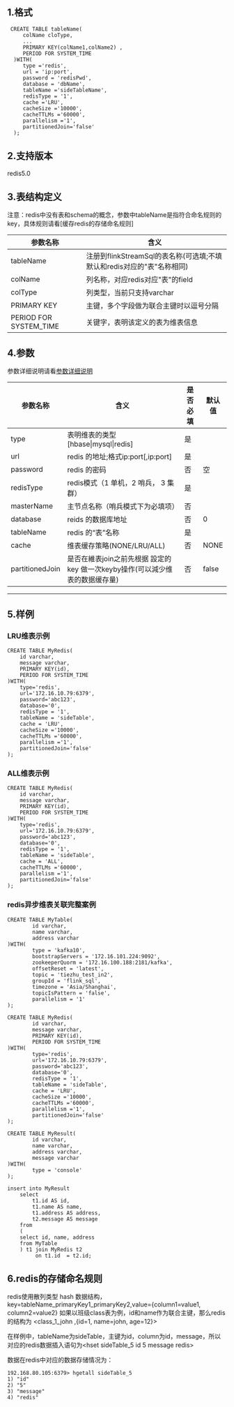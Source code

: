 
## 1.格式
```
 CREATE TABLE tableName(
     colName cloType,
     ...
     PRIMARY KEY(colName1,colName2) ,
     PERIOD FOR SYSTEM_TIME
  )WITH(
     type ='redis',
     url = 'ip:port',
     password = 'redisPwd',
     database = 'dbName',
     tableName ='sideTableName',
     redisType = '1',
     cache ='LRU',
     cacheSize ='10000',
     cacheTTLMs ='60000',
     parallelism ='1',
     partitionedJoin='false'
  );
```
## 2.支持版本
 redis5.0

## 3.表结构定义
注意：redis中没有表和schema的概念，参数中tableName是指符合命名规则的key，具体规则请看[缓存redis的存储命名规则]
   
|参数名称|含义|
|----|---|
| tableName | 注册到flinkStreamSql的表名称(可选填;不填默认和redis对应的"表"名称相同)|
| colName | 列名称，对应redis对应"表"的field|
| colType | 列类型，当前只支持varchar|
| PRIMARY KEY |主键，多个字段做为联合主键时以逗号分隔|
| PERIOD FOR SYSTEM_TIME | 关键字，表明该定义的表为维表信息|
  
## 4.参数

参数详细说明请看[参数详细说明](./sideParams.md)

|参数名称|含义|是否必填|默认值|
|----|---|---|----|
| type | 表明维表的类型[hbase&#124;mysql&#124;redis]|是||
| url | redis 的地址;格式ip:port[,ip:port]|是||
| password | redis 的密码 |否|空|
| redisType | redis模式（1 单机，2 哨兵， 3 集群）| 是 |
| masterName | 主节点名称（哨兵模式下为必填项） | 否 |
| database | reids 的数据库地址|否|0|
| tableName | redis 的“表”名称|是||
| cache | 维表缓存策略(NONE/LRU/ALL)|否|NONE|
| partitionedJoin | 是否在維表join之前先根据 設定的key 做一次keyby操作(可以減少维表的数据缓存量)|否|false|
--------------

## 5.样例
### LRU维表示例
```
CREATE TABLE MyRedis(
    id varchar,
    message varchar,
    PRIMARY KEY(id),
    PERIOD FOR SYSTEM_TIME
)WITH(
    type='redis',
    url='172.16.10.79:6379',
    password='abc123',
    database='0',
    redisType = '1',
    tableName = 'sideTable',
    cache = 'LRU',
    cacheSize ='10000',
    cacheTTLMs ='60000',
    parallelism ='1',
    partitionedJoin='false'
);
```
### ALL维表示例
```
CREATE TABLE MyRedis(
    id varchar,
    message varchar,
    PRIMARY KEY(id),
    PERIOD FOR SYSTEM_TIME
)WITH(
    type='redis',
    url='172.16.10.79:6379',
    password='abc123',
    database='0',
    redisType = '1',
    tableName = 'sideTable',
    cache = 'ALL',
    cacheTTLMs ='60000',
    parallelism ='1',
    partitionedJoin='false'
);
```
### redis异步维表关联完整案例
```
CREATE TABLE MyTable(
        id varchar,
        name varchar,
        address varchar
)WITH(
        type = 'kafka10',
        bootstrapServers = '172.16.101.224:9092',
        zookeeperQuorm = '172.16.100.188:2181/kafka',
        offsetReset = 'latest',
        topic = 'tiezhu_test_in2',
        groupId = 'flink_sql',
        timezone = 'Asia/Shanghai',
        topicIsPattern = 'false',
        parallelism = '1'
);

CREATE TABLE MyRedis(
		id varchar,
		message varchar,
		PRIMARY KEY(id),
		PERIOD FOR SYSTEM_TIME
)WITH(
		type='redis',
        url='172.16.10.79:6379',
        password='abc123',
        database='0',
        redisType = '1',
        tableName = 'sideTable',
        cache = 'LRU',
        cacheSize ='10000',
        cacheTTLMs ='60000',
        parallelism ='1',
        partitionedJoin='false'
);

CREATE TABLE MyResult(
		id varchar,
		name varchar,
		address varchar,
		message varchar
)WITH(
		type = 'console'
);

insert into MyResult
	select
		t1.id AS id,
		t1.name AS name,
		t1.address AS address,
		t2.message AS message
	from
	(
	select id, name, address 
	from MyTable
	) t1 join MyRedis t2
		 on t1.id  = t2.id;
```

## 6.redis的存储命名规则

redis使用散列类型 hash 数据结构，key=tableName_primaryKey1_primaryKey2,value={column1=value1, column2=value2}
如果以班级class表为例，id和name作为联合主键，那么redis的结构为 <class_1_john ,{id=1, name=john, age=12}>

在样例中，tableName为sideTable，主键为id，column为id，message，所以对应的redis数据插入语句为<hset sideTable_5 id 5 message redis>

数据在redis中对应的数据存储情况为：
```
192.168.80.105:6379> hgetall sideTable_5
1) "id"
2) "5"
3) "message"
4) "redis"
```


